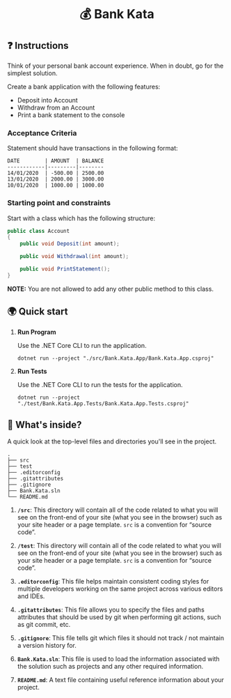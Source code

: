 <h1 align="center">💰 Bank Kata</h1>

## ❓ Instructions 

Think of your personal bank account experience. When in doubt, go for the simplest solution.

Create a bank application with the following features:

 - Deposit into Account
 - Withdraw from an Account
 - Print a bank statement to the console

### Acceptance Criteria

Statement should have transactions in the following format:

	DATE        | AMOUNT  | BALANCE
	------------|---------|--------
	14/01/2020  | -500.00 | 2500.00
	13/01/2020  | 2000.00 | 3000.00
	10/01/2020  | 1000.00 | 1000.00

### Starting point and constraints

Start with a class which has the following structure:

```csharp
public class Account
{
    public void Deposit(int amount);

    public void Withdrawal(int amount);

    public void PrintStatement();
}
```

**NOTE:** You are not allowed to add any other public method to this class.

## 🌍 Quick start

1.  **Run Program**

    Use the .NET Core CLI to run the application.

    ```shell
    dotnet run --project "./src/Bank.Kata.App/Bank.Kata.App.csproj"
    ```

2.  **Run Tests**

    Use the .NET Core CLI to run the tests for the application.

    ```shell
    dotnet run --project "./test/Bank.Kata.App.Tests/Bank.Kata.App.Tests.csproj"
    ```

## 🧐 What's inside?

A quick look at the top-level files and directories you'll see in the project.

    .
    ├── src
    ├── test
    ├── .editorconfig
    ├── .gitattributes
    ├── .gitignore
    ├── Bank.Kata.sln
    └── README.md

1. **`/src`**: This directory will contain all of the code related to what you will see on the front-end of your site (what you see in the browser) such as your site header or a page template. `src` is a convention for “source code”.

2. **`/test`**: This directory will contain all of the code related to what you will see on the front-end of your site (what you see in the browser) such as your site header or a page template. `src` is a convention for “source code”.

3. **`.editorconfig`**: This file helps maintain consistent coding styles for multiple developers working on the same project across various editors and IDEs.

4. **`.gitattributes`**: This file allows you to specify the files and paths attributes that should be used by git when performing git actions, such as git commit, etc.

5. **`.gitignore`**: This file tells git which files it should not track / not maintain a version history for.

6. **`Bank.Kata.sln`**: This file is used to load the information associated with the solution such as projects and any other required information.

7. **`README.md`**: A text file containing useful reference information about your project.